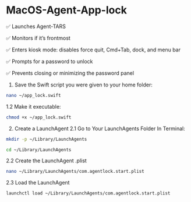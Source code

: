 # MacOS-Agent-App-lock

✅  Launches Agent-TARS

✅  Monitors if it’s frontmost

✅  Enters kiosk mode: disables force quit, Cmd+Tab, dock, and menu bar

✅  Prompts for a password to unlock

✅  Prevents closing or minimizing the password panel

1. Save the Swift script you were given to your home folder:
```bash
nano ~/app_lock.swift
```
1.2 Make it executable:
```bash
chmod +x ~/app_lock.swift
```
2. Create a LaunchAgent
2.1 Go to Your LaunchAgents Folder
In Terminal:
```bash
mkdir -p ~/Library/LaunchAgents
```
```bash
cd ~/Library/LaunchAgents
```

2.2 Create the LaunchAgent .plist
```bash
nano ~/Library/LaunchAgents/com.agentlock.start.plist
```

2.3 Load the LaunchAgent
```bash
launchctl load ~/Library/LaunchAgents/com.agentlock.start.plist
```
